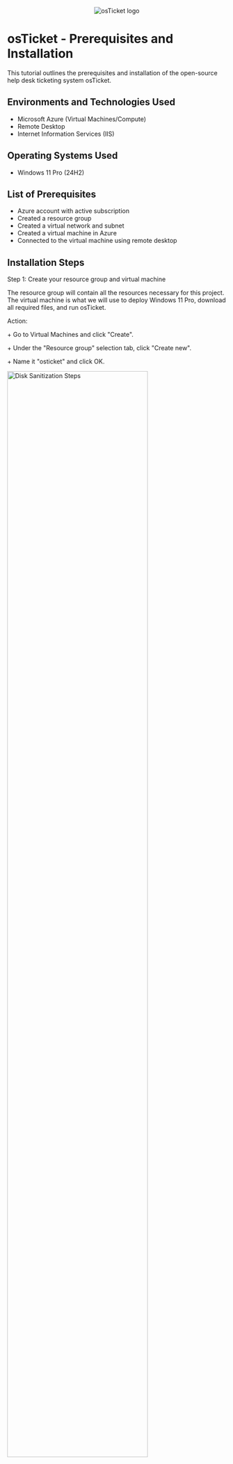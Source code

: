 <p align="center">
<img src="https://i.imgur.com/Clzj7Xs.png" alt="osTicket logo"/>
</p>

<h1>osTicket - Prerequisites and Installation</h1>
This tutorial outlines the prerequisites and installation of the open-source help desk ticketing system osTicket.<br />


<h2>Environments and Technologies Used</h2>

- Microsoft Azure (Virtual Machines/Compute)
- Remote Desktop
- Internet Information Services (IIS)

<h2>Operating Systems Used </h2>

- Windows 11 Pro</b> (24H2)

<h2>List of Prerequisites</h2>

- Azure account with active subscription
- Created a resource group
- Created a virtual network and subnet
- Created a virtual machine in Azure
- Connected to the virtual machine using remote desktop

<h2>Installation Steps</h2>


<p>
Step 1: Create your resource group and virtual machine
</p>
<p>The resource group will contain all the resources necessary for this project. The virtual machine is what we will use to deploy Windows 11 Pro, download all required files, and run osTicket.
</p>
<p>Action: </p>
<p>+ Go to Virtual Machines and click "Create".</p>
<p>+ Under the "Resource group" selection tab, click "Create new".</p>
<p>+ Name it "osticket" and click OK.</p>
<p>
<img src="https://github.com/bigbearbunkie/osticket-prereqs/blob/main/step%201%20Create%20a%20resource%20group%20and%20virtual%20machine.PNG" height="80%" width="80%" alt="Disk Sanitization Steps"/>
</p>
<p>+ Name your virtual machine "osticket-vm" and select your region.</p>
<p>
<img src="https://github.com/bigbearbunkie/osticket-prereqs/blob/main/step%201b%20Create%20a%20resource%20group%20and%20virtual%20machine.PNG?raw=true" height="80%" width="80%" alt="Disk Sanitization Steps"/>
</p>
<p>+ In "Image", select Windows 11 Pro as your operating system.</p>
<p>+ For "Size", choose one with at least 2 vcpus and 8 GiB memory.</p>
<p>
<img src="https://github.com/bigbearbunkie/osticket-prereqs/blob/main/step%201c%20Create%20a%20resource%20group%20and%20virtual%20machine.PNG?raw=true" height="80%" width="80%" alt="Disk Sanitization Steps"/>
</p>
<p>+ Your username will be "labuser" and your password will be "Cyberlab-123"</p>
<p>
<img src="https://github.com/bigbearbunkie/osticket-prereqs/blob/main/step%201d%20Create%20a%20resource%20group%20and%20virtual%20machine.PNG?raw=true" height="80%" width="80%" alt="Disk Sanitization Steps"/>
</p>
<p>+ Make sure "RDP(3389)" is selected and check the Licensing Agreement</p>
<p>
<img src="https://github.com/bigbearbunkie/osticket-prereqs/blob/main/step%201e%20Create%20a%20resource%20group%20and%20virtual%20machine.PNG?raw=true" height="80%" width="80%" alt="Disk Sanitization Steps"/>
</p>
<p>+ Click "Review + create"</p>
<p>
<img src="https://github.com/bigbearbunkie/osticket-prereqs/blob/main/step%201f%20Create%20a%20resource%20group%20and%20virtual%20machine.PNG?raw=true" height="80%" width="80%" alt="Disk Sanitization Steps"/>
</p>
<br />

<p>
Step 2: Connect to your Virtual Machine
</p>
<p>
  You will log into the VM to install the prerequisites
</p>
<p>Action:</p>
<p>+ Once your VM is deployed, open Remote Desktop Connection</p>
<p>+ Enter the Public IP Address and Username for your VM</p>
<p>
  <img src="https://github.com/bigbearbunkie/osticket-prereqs/blob/main/Step%202%20connect%20to%20the%20virtual%20machine.PNG?raw=true" height="80%" width="80%" alt="Disk Sanitization Steps"/>
</p>
<p>+ Enter your Password</p>
  <p><img src="https://github.com/bigbearbunkie/osticket-prereqs/blob/main/Step%202b%20connect%20to%20the%20virtual%20machine.PNG?raw=true" height="80%" width="80%" alt="Disk Sanitization Steps"/>
  </p>
  <p>+ Click "Yes" on the next prompt and wait for your VM to load</p>
<p>
  <img src="https://github.com/bigbearbunkie/osticket-prereqs/blob/main/Step%202c%20connect%20to%20the%20virtual%20machine.PNG?raw=true" height="80%" width="80%" alt="Disk Sanitization Steps"/>
  </p> 
<p>
  <img src="https://github.com/bigbearbunkie/osticket-prereqs/blob/main/Step%202d%20connect%20to%20the%20virtual%20machine.PNG?raw=true" height="80%" width="80%" alt="Disk Sanitization Steps"/>
  </p>
<br />

<p>
Step 3: Prepare the VM Desktop
</p>
<p>You will set up the environment before installing your files
</p>
<p>Action: </p>
<p>+ Open edge and download  [osTicket-Installation-Files.zip](https://docs.google.com/document/d/1DyjX8LeVU98LjhXO2t2K2F0aHywI2N9GD57T3taO5qo/edit?tab=t.0)(url)
<p>+ Extract to desktop and it will show up as "osTicket-Installation-Files" in File Explorer</p>
  <img src="https://github.com/bigbearbunkie/osticket-prereqs/blob/main/Step%203%20prepare%20the%20vm%20desktop.PNG?raw=true" height="80%" width="80%" alt="Disk Sanitization Steps"/>
  </p>
  <img src="https://github.com/bigbearbunkie/osticket-prereqs/blob/main/Step%203b%20prepare%20the%20vm%20desktop.PNG?raw=true" height="80%" width="80%" alt="Disk Sanitization Steps"/>
  </p>
  <img src="https://github.com/bigbearbunkie/osticket-prereqs/blob/main/Step%203c%20prepare%20the%20vm%20desktop.PNG?raw=true" height="80%" width="80%" alt="Disk Sanitization Steps"/>
</p>
<br />

<p>
Step 4: Install IIS with CGI Enabled
</p>
<p>+ Go to your start menu, open Control Panel, and under "Programs", click "Uninstall a Program"</p>
</p>
  <img src="https://github.com/bigbearbunkie/osticket-prereqs/blob/main/step%204b%20install%20iis.PNG?raw=true" height="80%" width="80%" alt="Disk Sanitization Steps"/>
</p>
<p>+ Click "Turn Windows features on or off"</p>
<p>
  <img src="https://github.com/bigbearbunkie/osticket-prereqs/blob/main/Step%204c%20install%20iis.PNG?raw=true" height="80%" width="80%" alt="Disk Sanitization Steps"/>
</p>
<p>+ Enable Internet Information Services</p>
<p>+ Expand Internet Information Services</p>
<p>+ Expand World Wide Web Services</p>
<p>+ Expand Application Development Features</p>
<p>+ Enable CGI and click OK</p>
  <p>
   <img src="https://github.com/bigbearbunkie/osticket-prereqs/blob/main/Step%204d%20install%20iis.PNG?raw=true" height="80%" width="80%" alt="Disk Sanitization Steps"/>
</p>
<p>
   <img src="https://github.com/bigbearbunkie/osticket-prereqs/blob/main/Step%204e.PNG?raw=true" height="80%" width="80%" alt="Disk Sanitization Steps"/>
</p>
<p>
   <img src="https://github.com/bigbearbunkie/osticket-prereqs/blob/main/Step%204f.PNG?raw=true" height="80%" width="80%" alt="Disk Sanitization Steps"/>
</p>
<br />

<p>
Step 5: Install IIS Extensions
</p>
<p>From osTicket-Installation-Files folder:</p>
<p> + Install PHP Manager for IIS: PHPManagerForIIS_V1.5.0.msi</p>
<p> + Install IIS Rewrite Module: rewrite_amd64_en-US.msi</p>
<p>
   <img src="https://github.com/bigbearbunkie/osticket-prereqs/blob/main/Step%205.PNG?raw=true" height="80%" width="80%" alt="Disk Sanitization Steps"/>
</p>
<p>
   <img src="https://github.com/bigbearbunkie/osticket-prereqs/blob/main/Step%205b.PNG?raw=true" height="80%" width="80%" alt="Disk Sanitization Steps"/>
</p>
<p>
   <img src="https://github.com/bigbearbunkie/osticket-prereqs/blob/main/Step%205c.PNG?raw=true" height="80%" width="80%" alt="Disk Sanitization Steps"/>
</p>
<p>
   <img src="https://github.com/bigbearbunkie/osticket-prereqs/blob/main/Step%205d.PNG?raw=true" height="80%" width="80%" alt="Disk Sanitization Steps"/>
</p>
<p>
   <img src="https://github.com/bigbearbunkie/osticket-prereqs/blob/main/Step%205e.PNG?raw=true" height="80%" width="80%" alt="Disk Sanitization Steps"/>
</p>
<p>
   <img src="https://github.com/bigbearbunkie/osticket-prereqs/blob/main/Step%205f.PNG?raw=true" height="80%" width="80%" alt="Disk Sanitization Steps"/>
</p>
<p>
   <img src="https://github.com/bigbearbunkie/osticket-prereqs/blob/main/Step%205g%20create%20file%20PHP.PNG?raw=true" height="80%" width="80%" alt="Disk Sanitization Steps"/>
</p>
<p>
   <img src="https://github.com/bigbearbunkie/osticket-prereqs/blob/main/Step%205h%20create%20new%20file%20PHP.PNG?raw=true" height="80%" width="80%" alt="Disk Sanitization Steps"/>
</p>
<p> + Extract all PHP 7.3.8 (php-7.3.8-nts-Win32-VC15-x86.zip) into the “C:\PHP” folder
<p>
   <img src="https://github.com/bigbearbunkie/osticket-prereqs/blob/main/Step%205i%20extractall%20from%20php-7.3.8.PNG?raw=true" height="80%" width="80%" alt="Disk Sanitization Steps"/>
</p>
<p>
   <img src="https://github.com/bigbearbunkie/osticket-prereqs/blob/main/Step%205j.PNG?raw=true" height="80%" width="80%" alt="Disk Sanitization Steps"/>
</p>
<p>
   <img src="https://github.com/bigbearbunkie/osticket-prereqs/blob/main/Step%205k.PNG?raw=true" height="80%" width="80%" alt="Disk Sanitization Steps"/>
</p>
<p>
   <img src="https://github.com/bigbearbunkie/osticket-prereqs/blob/main/Step%205l.PNG?raw=true" height="80%" width="80%" alt="Disk Sanitization Steps"/>
</p>
<br />

<p>
Step 6: Install VC_redist.x86.exe (Microsoft Visual ++)
</p>
<p>
   <img src="https://github.com/bigbearbunkie/osticket-prereqs/blob/main/Step%206.PNG?raw=true" height="80%" width="80%" alt="Disk Sanitization Steps"/>
</p>
<p>
   <img src="https://github.com/bigbearbunkie/osticket-prereqs/blob/main/Step%206b.PNG?raw=true" height="80%" width="80%" alt="Disk Sanitization Steps"/>
</p>
<br />

<p>
Step 7: Install MySQL Server
</p>
<p> + Run mysql-5.5.62-win32.msi </p>
<p> + Choose Typical Setup </p>
<p> + After install, launch MySQL Configuration Wizard </p>
<p> + Choose Standard Configuration </p>
<p>
   <img src="https://github.com/bigbearbunkie/osticket-prereqs/blob/main/Step%207.PNG?raw=true" height="80%" width="80%" alt="Disk Sanitization Steps"/>
</p>
<p>
   <img src="https://github.com/bigbearbunkie/osticket-prereqs/blob/main/Step%207b.PNG?raw=true" height="80%" width="80%" alt="Disk Sanitization Steps"/>
</p>
<p>
   <img src="https://github.com/bigbearbunkie/osticket-prereqs/blob/main/Step%207c.PNG?raw=true" height="80%" width="80%" alt="Disk Sanitization Steps"/>
</p>
<p>
   <img src="https://github.com/bigbearbunkie/osticket-prereqs/blob/main/Step%207d.PNG?raw=true" height="80%" width="80%" alt="Disk Sanitization Steps"/>
</p>
<p>
   <img src="https://github.com/bigbearbunkie/osticket-prereqs/blob/main/Step%207e.PNG?raw=true" height="80%" width="80%" alt="Disk Sanitization Steps"/>
</p>
<p>
   <img src="https://github.com/bigbearbunkie/osticket-prereqs/blob/main/Step%207f.PNG?raw=true" height="80%" width="80%" alt="Disk Sanitization Steps"/>
</p>
<br />

<p> + Set username: root, password: root </p>
<p>
   <img src="https://github.com/bigbearbunkie/osticket-prereqs/blob/main/Step%207g.PNG?raw=true" height="80%" width="80%" alt="Disk Sanitization Steps"/>
</p>
<p>
   <img src="https://github.com/bigbearbunkie/osticket-prereqs/blob/main/Step%207h.PNG?raw=true" height="80%" width="80%" alt="Disk Sanitization Steps"/>
</p>
<p>
   <img src="https://github.com/bigbearbunkie/osticket-prereqs/blob/main/Step%207i.PNG?raw=true" height="80%" width="80%" alt="Disk Sanitization Steps"/>
</p>
<br />

<p>
Step 8: Register PHP with IIS
</p>
<p> + Open IIS as Administrator</p>
<p> + Click your computer name, then click PHP Manager</p>
<p> + For Path, select your PHP file</p>
<p> + Restart IIS (Stop/Start from within IIS Manager)</p>
<p>
   <img src="https://github.com/bigbearbunkie/osticket-prereqs/blob/main/Step%208.PNG?raw=true" height="80%" width="80%" alt="Disk Sanitization Steps"/>
</p>
<p>
   <img src="https://github.com/bigbearbunkie/osticket-prereqs/blob/main/Step%208b.PNG?raw=true" height="80%" width="80%" alt="Disk Sanitization Steps"/>
</p>
<p>
   <img src="https://github.com/bigbearbunkie/osticket-prereqs/blob/main/Step%208c.PNG?raw=true" height="80%" width="80%" alt="Disk Sanitization Steps"/>
</p>
<p>
   <img src="https://github.com/bigbearbunkie/osticket-prereqs/blob/main/Step%208d.PNG?raw=true" height="80%" width="80%" alt="Disk Sanitization Steps"/>
</p>
<p>
   <img src="https://github.com/bigbearbunkie/osticket-prereqs/blob/main/Step%208e.PNG?raw=true" height="80%" width="80%" alt="Disk Sanitization Steps"/>
</p>
<p>
   <img src="https://github.com/bigbearbunkie/osticket-prereqs/blob/main/Step%208f.PNG?raw=true" height="80%" width="80%" alt="Disk Sanitization Steps"/>
</p>
<p>
   <img src="https://github.com/bigbearbunkie/osticket-prereqs/blob/main/Step%208g.PNG?raw=true" height="80%" width="80%" alt="Disk Sanitization Steps"/>
</p>
<p>
   <img src="https://github.com/bigbearbunkie/osticket-prereqs/blob/main/Step%208h.PNG?raw=true" height="80%" width="80%" alt="Disk Sanitization Steps"/>
</p>
<p>
   <img src="https://github.com/bigbearbunkie/osticket-prereqs/blob/main/Step%208i.PNG?raw=true" height="80%" width="80%" alt="Disk Sanitization Steps"/>
</p>
<br />

<p>
  Step 9: Unzip and Move osTicket Files
</p>
<p>From osTicket-Installation-Files folder:</p>
<p> + Extract All osTicket-v1.15.8.zip</p>
<p> + Copy the upload folder into C:\inetpub\wwwroot</p>
<p> + Rename upload to osTicket</p>
<p>
   <img src="https://github.com/bigbearbunkie/osticket-prereqs/blob/main/Step%209.PNG?raw=true" height="80%" width="80%" alt="Disk Sanitization Steps"/>
</p>
<p>
   <img src="https://github.com/bigbearbunkie/osticket-prereqs/blob/main/Step%209b.PNG?raw=true" height="80%" width="80%" alt="Disk Sanitization Steps"/>
</p>
<p>
   <img src="https://github.com/bigbearbunkie/osticket-prereqs/blob/main/Step%209c.PNG?raw=true" height="80%" width="80%" alt="Disk Sanitization Steps"/>
</p>
<p>
   <img src="https://github.com/bigbearbunkie/osticket-prereqs/blob/main/Step%209d.PNG?raw=true" height="80%" width="80%" alt="Disk Sanitization Steps"/>
</p>
<p>
   <img src="https://github.com/bigbearbunkie/osticket-prereqs/blob/main/Step%209e.PNG?raw=true" height="80%" width="80%" alt="Disk Sanitization Steps"/>
</p>
<p> + Open IIS, Stop and Start the server just like before</p>
<br />

<p>
Step 10: Browse to osTicket
</p>
<p>In IIS:</p>
<p> + Expand "Sites", expand "Default Website", and open "osTicket"</p>
<p> + On the right, click “Browse *:80”</p>
<p> + The osTicket Installer will open in your browser</p>
<p>
   <img src="https://github.com/bigbearbunkie/osticket-prereqs/blob/main/Step%2010.PNG?raw=true" height="80%" width="80%" alt="Disk Sanitization Steps"/>
</p>
<p>
   <img src="https://github.com/bigbearbunkie/osticket-prereqs/blob/main/Step%2010b.PNG?raw=true" height="80%" width="80%" alt="Disk Sanitization Steps"/>
</p>
<p>
   <img src="https://github.com/bigbearbunkie/osticket-prereqs/blob/main/Step%2010c.PNG?raw=true" height="80%" width="80%" alt="Disk Sanitization Steps"/>
</p>
<br />
<p>
Step 11: Enable PHP Extensions
</p>
<p> + Go back to IIS, Sites, Default, osTicket</p>
<p> + Double-click PHP Manager</p>
<p> + Click “Enable or disable an extension”</p>
<p> + Enable:</p>
<p>php_imap.dll</p>
<p>php_intl.dll</p>
<p>php_opcache.dll</p>
<p> + Refresh the osTicket site in your browser and observe the changes</p>
<p>
   <img src="https://github.com/bigbearbunkie/osticket-prereqs/blob/main/Step%2011.PNG?raw=true" height="80%" width="80%" alt="Disk Sanitization Steps"/>
</p>
<p>
   <img src="https://github.com/bigbearbunkie/osticket-prereqs/blob/main/Step%2011b.PNG?raw=true" height="80%" width="80%" alt="Disk Sanitization Steps"/>
</p>
<p>
   <img src="https://github.com/bigbearbunkie/osticket-prereqs/blob/main/Step%2011c.PNG?raw=true" height="80%" width="80%" alt="Disk Sanitization Steps"/>
</p>
<p>
   <img src="https://github.com/bigbearbunkie/osticket-prereqs/blob/main/Step%2011d.PNG?raw=true" height="80%" width="80%" alt="Disk Sanitization Steps"/>
</p>
<br />

<p>
Step 12: Rename ost-sampleconfig.php
</p>
<p> + From C:\inetpub\wwwroot\osTicket\include\ost-sampleconfig.php</p>
<p> + To C:\inetpub\wwwroot\osTicket\include\ost-config.php</p>
<p>
   <img src="https://github.com/bigbearbunkie/osticket-prereqs/blob/main/Step%2012.PNG?raw=true" height="80%" width="80%" alt="Disk Sanitization Steps"/>
</p>
<p>
   <img src="https://github.com/bigbearbunkie/osticket-prereqs/blob/main/Step%2012b.PNG?raw=true" height="80%" width="80%" alt="Disk Sanitization Steps"/>
</p>
<br />

<p>
Step 13: Assign Permissions: ost-config.php
</p>
<p> + Right-click  ost-config.php → Properties → Security, click "Advanced"</p>
<p> + Disable inheritance</p>
<p> + Remove all users</p>
<p> + Add Everyone with Full Control</p>
<p> + Apply changes</p>
<p>
   <img src="https://github.com/bigbearbunkie/osticket-prereqs/blob/main/Step%2013.PNG?raw=true" height="80%" width="80%" alt="Disk Sanitization Steps"/>
</p>
<p>
   <img src="https://github.com/bigbearbunkie/osticket-prereqs/blob/main/Step%2013b.PNG?raw=true" height="80%" width="80%" alt="Disk Sanitization Steps"/>
</p>
<p>
   <img src="https://github.com/bigbearbunkie/osticket-prereqs/blob/main/Step%2013c.PNG?raw=true" height="80%" width="80%" alt="Disk Sanitization Steps"/>
</p>
<p>
   <img src="https://github.com/bigbearbunkie/osticket-prereqs/blob/main/Step%2013d.PNG?raw=true" height="80%" width="80%" alt="Disk Sanitization Steps"/>
</p>
<p>
   <img src="https://github.com/bigbearbunkie/osticket-prereqs/blob/main/Step%2013e.PNG?raw=true" height="80%" width="80%" alt="Disk Sanitization Steps"/>
</p>
<p>
   <img src="https://github.com/bigbearbunkie/osticket-prereqs/blob/main/Step%2013f.PNG?raw=true" height="80%" width="80%" alt="Disk Sanitization Steps"/>
</p>
<p>
   <img src="https://github.com/bigbearbunkie/osticket-prereqs/blob/main/Step%2013g.PNG?raw=true" height="80%" width="80%" alt="Disk Sanitization Steps"/>
</p>
<p>
   <img src="https://github.com/bigbearbunkie/osticket-prereqs/blob/main/Step%2013h.PNG?raw=true" height="80%" width="80%" alt="Disk Sanitization Steps"/>
</p>
<p>
   <img src="https://github.com/bigbearbunkie/osticket-prereqs/blob/main/Step%2013i.PNG?raw=true" height="80%" width="80%" alt="Disk Sanitization Steps"/>
</p>
<p>
   <img src="https://github.com/bigbearbunkie/osticket-prereqs/blob/main/Step%2013j.PNG?raw=true" height="80%" width="80%" alt="Disk Sanitization Steps"/>
</p>
<p>
   <img src="https://github.com/bigbearbunkie/osticket-prereqs/blob/main/Step%2013k.PNG?raw=true" height="80%" width="80%" alt="Disk Sanitization Steps"/>
</p>
<br />

<p>
Step 14: Continue setting up osTicket in the browser
</p>
<p> + After applying the changes to permissions, click "Continue" at the bottom of the page</p>
<p> + Name it "Helpdesk"</p>
<p> + Give it a default email address (receives email from customers)</p>
<p> + Fill out the Admin Info section </p>
<p>
   <img src="https://github.com/bigbearbunkie/osticket-prereqs/blob/main/Step%2014.PNG?raw=true" height="80%" width="80%" alt="Disk Sanitization Steps"/>
</p>
<p>
   <img src="https://github.com/bigbearbunkie/osticket-prereqs/blob/main/Step%2014b.PNG?raw=true" height="80%" width="80%" alt="Disk Sanitization Steps"/>
</p>
<p>
   <img src="https://github.com/bigbearbunkie/osticket-prereqs/blob/main/Step%2014c.PNG?raw=true" height="80%" width="80%" alt="Disk Sanitization Steps"/>
</p>
<br />

<p>
Step 15: Install HeidiSQL
</p>
<p> + Go to the “osTicket-Installation-Files” folder</p>
<p> + Open Heidi SQL</p>
<p> + Select "I accept the agreement" and click "Next" until it says "Install", click it</p>
<p> + Create a new session, root/root</p>
<p> + Connect to the session</p>
<p> + Create a database called “osTicket”</p>
<p>
   <img src="https://github.com/bigbearbunkie/osticket-prereqs/blob/main/Step%2015.PNG?raw=true" height="80%" width="80%" alt="Disk Sanitization Steps"/>
</p>
<p>
   <img src="https://github.com/bigbearbunkie/osticket-prereqs/blob/main/Step%2015b.PNG?raw=true" height="80%" width="80%" alt="Disk Sanitization Steps"/>
</p>
<p>
   <img src="https://github.com/bigbearbunkie/osticket-prereqs/blob/main/Step%2015c.PNG?raw=true" height="80%" width="80%" alt="Disk Sanitization Steps"/>
</p>
<p>
   <img src="https://github.com/bigbearbunkie/osticket-prereqs/blob/main/Step%2015d.PNG?raw=true" height="80%" width="80%" alt="Disk Sanitization Steps"/>
</p>
<p>
   <img src="https://github.com/bigbearbunkie/osticket-prereqs/blob/main/Step%2015e.PNG?raw=true" height="80%" width="80%" alt="Disk Sanitization Steps"/>
</p>
<p>
   <img src="https://github.com/bigbearbunkie/osticket-prereqs/blob/main/Step%2015f.PNG?raw=true" height="80%" width="80%" alt="Disk Sanitization Steps"/>
</p>
<p>
   <img src="https://github.com/bigbearbunkie/osticket-prereqs/blob/main/Step%2015g.PNG?raw=true" height="80%" width="80%" alt="Disk Sanitization Steps"/>
</p>
<p>
   <img src="https://github.com/bigbearbunkie/osticket-prereqs/blob/main/Step%2015h.PNG?raw=true" height="80%" width="80%" alt="Disk Sanitization Steps"/>
</p>
<p>
   <img src="https://github.com/bigbearbunkie/osticket-prereqs/blob/main/Step%2015i.PNG?raw=true" height="80%" width="80%" alt="Disk Sanitization Steps"/>
</p>
<br />

<p>
Step 16: Continue setting up osTicket in the browser
</p>
<p> + MySQL Database: osTicket</p>
<p> + MySQL Username: root</p>
<p> + MySQL Password: root</p>
<p> + Click “Install Now!”</p>
<p>
   <img src="https://github.com/bigbearbunkie/osticket-prereqs/blob/main/Step%2016.PNG?raw=true" height="80%" width="80%" alt="Disk Sanitization Steps"/>
</p>
